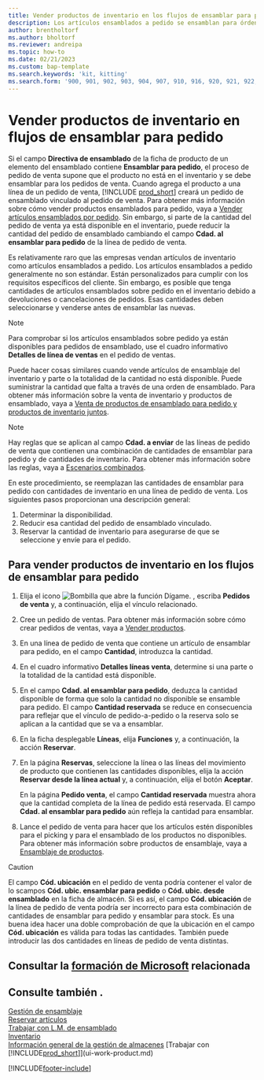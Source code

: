 ```yaml
---
title: Vender productos de inventario en los flujos de ensamblar para pedido
description: Los artículos ensamblados a pedido se ensamblan para órdenes de venta a través de una orden de ensamblado.
author: brentholtorf
ms.author: bholtorf
ms.reviewer: andreipa
ms.topic: how-to
ms.date: 02/21/2023
ms.custom: bap-template
ms.search.keywords: 'kit, kitting'
ms.search.form: '900, 901, 902, 903, 904, 907, 910, 916, 920, 921, 922, 923, 940, 941, 942, 930, 931, 932, 914, 915, 905'
---
```

# <a name="selling-inventory-items-in-assemble-to-order-flows"></a><a name="selling-inventory-items-in-assemble-to-order-flows"></a><a name="selling-inventory-items-in-assemble-to-order-flows"></a><a name="selling-inventory-items-in-assemble-to-order-flows"></a>Vender productos de inventario en flujos de ensamblar para pedido

Si el campo **Directiva de ensamblado** de la ficha de producto de un elemento del ensamblado contiene **Ensamblar para pedido**, el proceso de pedido de venta supone que el producto no está en el inventario y se debe ensamblar para los pedidos de venta. Cuando agrega el producto a una línea de un pedido de venta, [!INCLUDE [prod_short](includes/prod_short.md)] creará un pedido de ensamblado vinculado al pedido de venta. Para obtener más información sobre cómo vender productos ensamblados para pedido, vaya a [Vender artículos ensamblados por pedido](assembly-how-to-sell-items-assembled-to-order.md). Sin embargo, si parte de la cantidad del pedido de venta ya está disponible en el inventario, puede reducir la cantidad del pedido de ensamblado cambiando el campo **Cdad. al ensamblar para pedido** de la línea de pedido de venta.  

Es relativamente raro que las empresas vendan artículos de inventario como artículos ensamblados a pedido. Los artículos ensamblados a pedido generalmente no son estándar. Están personalizados para cumplir con los requisitos específicos del cliente. Sin embargo, es posible que tenga cantidades de artículos ensamblados sobre pedido en el inventario debido a devoluciones o cancelaciones de pedidos. Esas cantidades deben seleccionarse y venderse antes de ensamblar las nuevas.  

> [!NOTE]  
> Para comprobar si los artículos ensamblados sobre pedido ya están disponibles para pedidos de ensamblado, use el cuadro informativo **Detalles de línea de ventas** en el pedido de ventas.  

Puede hacer cosas similares cuando vende artículos de ensamblaje del inventario y parte o la totalidad de la cantidad no está disponible. Puede suministrar la cantidad que falta a través de una orden de ensamblado. Para obtener más información sobre la venta de inventario y productos de ensamblado, vaya a [Venta de productos de ensamblado para pedido y productos de inventario juntos](assembly-how-to-sell-assemble-to-order-items-and-inventory-items-together.md).  

> [!NOTE]  
> Hay reglas que se aplican al campo **Cdad. a enviar** de las líneas de pedido de venta que contienen una combinación de cantidades de ensamblar para pedido y de cantidades de inventario. Para obtener más información sobre las reglas, vaya a [Escenarios combinados](assembly-assemble-to-order-or-assemble-to-stock.md#combination-scenarios).  

En este procedimiento, se reemplazan las cantidades de ensamblar para pedido con cantidades de inventario en una línea de pedido de venta. Los siguientes pasos proporcionan una descripción general:

1. Determinar la disponibilidad.
2. Reducir esa cantidad del pedido de ensamblado vinculado.
3. Reservar la cantidad de inventario para asegurarse de que se seleccione y envíe para el pedido.  

## <a name="to-sell-inventory-items-in-assemble-to-order-flows"></a><a name="to-sell-inventory-items-in-assemble-to-order-flows"></a><a name="to-sell-inventory-items-in-assemble-to-order-flows"></a><a name="to-sell-inventory-items-in-assemble-to-order-flows"></a>Para vender productos de inventario en los flujos de ensamblar para pedido

1. Elija el icono ![Bombilla que abre la función Dígame.](media/ui-search/search_small.png "Dígame qué desea hacer") , escriba **Pedidos de venta** y, a continuación, elija el vínculo relacionado.  
2. Cree un pedido de ventas. Para obtener más información sobre cómo crear pedidos de ventas, vaya a [Vender productos](sales-how-sell-products.md).  
3. En una línea de pedido de venta que contiene un artículo de ensamblar para pedido, en el campo **Cantidad**, introduzca la cantidad.  
4. En el cuadro informativo **Detalles líneas venta**, determine si una parte o la totalidad de la cantidad está disponible.  
5. En el campo **Cdad. al ensamblar para pedido**, deduzca la cantidad disponible de forma que solo la cantidad no disponible se ensamble para pedido. El campo **Cantidad reservada** se reduce en consecuencia para reflejar que el vínculo de pedido-a-pedido o la reserva solo se aplican a la cantidad que se va a ensamblar.  
6. En la ficha desplegable **Líneas**, elija **Funciones** y, a continuación, la acción **Reservar**.  
7. En la página **Reservas**, seleccione la línea o las líneas del movimiento de producto que contienen las cantidades disponibles, elija la acción **Reservar desde la línea actual** y, a continuación, elija el botón **Aceptar**.  

    En la página **Pedido venta**, el campo **Cantidad reservada** muestra ahora que la cantidad completa de la línea de pedido está reservada. El campo **Cdad. al ensamblar para pedido** aún refleja la cantidad para ensamblar.  

8. Lance el pedido de venta para hacer que los artículos estén disponibles para el picking y para el ensamblado de los productos no disponibles. Para obtener más información sobre productos de ensamblaje, vaya a [Ensamblaje de productos](assembly-how-to-assemble-items.md).  

> [!CAUTION]  
> El campo **Cód. ubicación** en el pedido de venta podría contener el valor de lo scampos **Cód. ubic. ensamblar para pedido** o **Cód. ubic. desde ensamblado** en la ficha de almacén. Si es así, el campo **Cód. ubicación** de la línea de pedido de venta podría ser incorrecto para esta combinación de cantidades de ensamblar para pedido y ensamblar para stock. Es una buena idea hacer una doble comprobación de que la ubicación en el campo **Cód. ubicación** es válida para todas las cantidades. También puede introducir las dos cantidades en líneas de pedido de venta distintas.  

## <a name="see-related-microsoft-training"></a><a name="see-related-microsoft-training"></a><a name="see-related-microsoft-training"></a><a name="see-related-microsoft-training"></a>Consultar la [formación de Microsoft](/training/modules/assemble-to-order-dynamics-365-business-central/) relacionada

## <a name="see-also"></a><a name="see-also"></a><a name="see-also"></a><a name="see-also"></a>Consulte también .

[Gestión de ensamblaje](assembly-assemble-items.md)  
[Reservar artículos](inventory-how-to-reserve-items.md)  
[Trabajar con L.M. de ensamblado](assembly-how-work-assembly-boms.md)  
[Inventario](inventory-manage-inventory.md)  
[Información general de la gestión de almacenes](design-details-warehouse-management.md)
[Trabajar con [!INCLUDE[prod_short](includes/prod_short.md)]](ui-work-product.md)


[!INCLUDE[footer-include](includes/footer-banner.md)]
